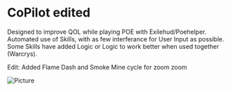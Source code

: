 # CoPilot edited

Designed to improve QOL while playing POE with Exilehud/Poehelper.  
Automated use of Skills, with as few interferance for User Input as possible.  
Some Skills have added Logic or Logic to work better when used together (Warcrys).  

Edit: Added Flame Dash and Smoke Mine cycle for zoom zoom

![Picture](https://i.imgur.com/K6rfEwI.png)
